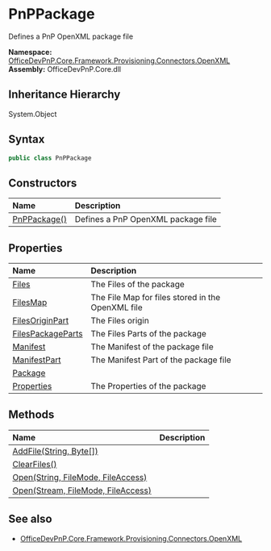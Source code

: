 # PnPPackage
Defines a PnP OpenXML package file  

**Namespace:** [OfficeDevPnP.Core.Framework.Provisioning.Connectors.OpenXML](OfficeDevPnP.Core.Framework.Provisioning.Connectors.OpenXML.md)  
**Assembly:** OfficeDevPnP.Core.dll  
## Inheritance Hierarchy
System.Object  

## Syntax
```C#
public class PnPPackage
```
## Constructors
|**Name**|**Description**|
|:-----|:-----|
| [PnPPackage()](OfficeDevPnP.Core.Framework.Provisioning.Connectors.OpenXML.PnPPackage.ctor1.md) | <summary> Defines a PnP OpenXML package file </summary>
## Properties
|**Name**|**Description**|
|:-----|:-----|
| [Files](OfficeDevPnP.Core.Framework.Provisioning.Connectors.OpenXML.PnPPackage.Files.md) | The Files of the package
| [FilesMap](OfficeDevPnP.Core.Framework.Provisioning.Connectors.OpenXML.PnPPackage.FilesMap.md) | The File Map for files stored in the OpenXML file
| [FilesOriginPart](OfficeDevPnP.Core.Framework.Provisioning.Connectors.OpenXML.PnPPackage.FilesOriginPart.md) | The Files origin
| [FilesPackageParts](OfficeDevPnP.Core.Framework.Provisioning.Connectors.OpenXML.PnPPackage.FilesPackageParts.md) | The Files Parts of the package
| [Manifest](OfficeDevPnP.Core.Framework.Provisioning.Connectors.OpenXML.PnPPackage.Manifest.md) | The Manifest of the package file
| [ManifestPart](OfficeDevPnP.Core.Framework.Provisioning.Connectors.OpenXML.PnPPackage.ManifestPart.md) | The Manifest Part of the package file
| [Package](OfficeDevPnP.Core.Framework.Provisioning.Connectors.OpenXML.PnPPackage.Package.md) | 
| [Properties](OfficeDevPnP.Core.Framework.Provisioning.Connectors.OpenXML.PnPPackage.Properties.md) | The Properties of the package
## Methods
|**Name**|**Description**|
|:-----|:-----|
| [AddFile(String, Byte[])](OfficeDevPnP.Core.Framework.Provisioning.Connectors.OpenXML.PnPPackage.c1f2e4e7.md) | 
| [ClearFiles()](OfficeDevPnP.Core.Framework.Provisioning.Connectors.OpenXML.PnPPackage.8277ac85.md) | 
| [Open(String, FileMode, FileAccess)](OfficeDevPnP.Core.Framework.Provisioning.Connectors.OpenXML.PnPPackage.423b4a84.md) | 
| [Open(Stream, FileMode, FileAccess)](OfficeDevPnP.Core.Framework.Provisioning.Connectors.OpenXML.PnPPackage.fa8e8f48.md) | 
## See also
- [OfficeDevPnP.Core.Framework.Provisioning.Connectors.OpenXML](OfficeDevPnP.Core.Framework.Provisioning.Connectors.OpenXML.md)
